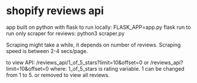 # shopify reviews api
app built on python with flask to run locally: FLASK_APP=app.py flask run to run only scraper for reviews: python3 scraper.py

Scraping might take a while, it depends on number of reviews. Scraping speed is between 2-4 secs/page.

to view API: /reviews_api/1_of_5_stars?limit=10&offset=0 or /reviews_api?limit=10&offset=0 where: 1_of_5_stars is rating variable. 1 can be changed from 1 to 5. or removed to view all reviews.
